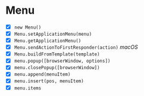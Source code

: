 # Menu

- [x] `new Menu()`
- [x] `Menu.setApplicationMenu(menu)`
- [x] `Menu.getApplicationMenu()`
- [x] `Menu.sendActionToFirstResponder(action)` _macOS_
- [x] `Menu.buildFromTemplate(template)`
- [x] `menu.popup([browserWindow, options])`
- [x] `menu.closePopup([browserWindow])`
- [x] `menu.append(menuItem)`
- [x] `menu.insert(pos, menuItem)`
- [x] `menu.items`
